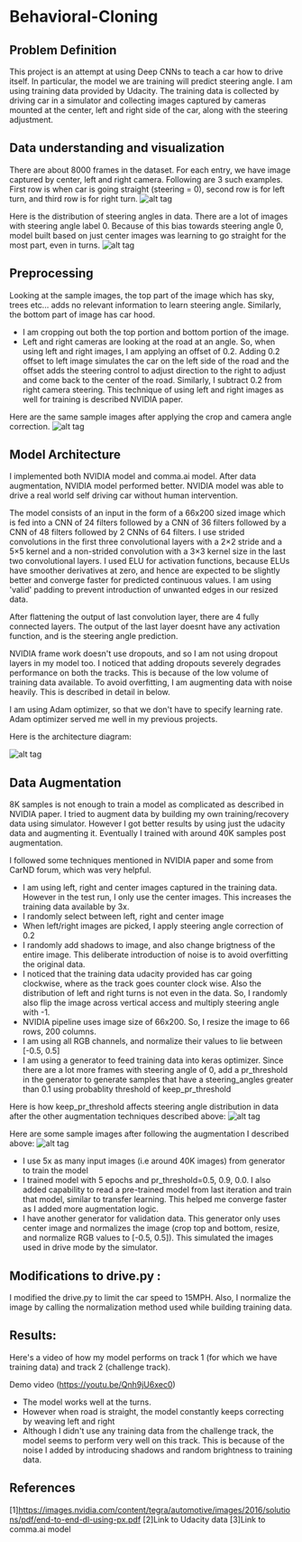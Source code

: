 # Behavioral-Cloning

## Problem Definition
This project is an attempt at using Deep CNNs to teach a car how to drive itself. In particular, the model we are training will predict steering angle. I am using training data provided by Udacity. The training data is collected by driving car in a simulator and collecting images captured by cameras mounted at the center, left and right side of the car, along with the steering adjustment.

## Data understanding and visualization
There are about 8000 frames in the dataset. For each entry, we have image captured by center, left and right camera. Following are 3 such examples. First row is when car is going straight (steering = 0), second row is for left turn, and third row is for right turn.
![alt tag](report_resources/sample_images_original.png)

Here is the distribution of steering angles in data. There are a lot of images with steering angle label 0. Because of this bias towards steering angle 0, model built based on just center images was learning to go straight for the most part, even in turns.
![alt tag](report_resources/steering_angle_distribution.png)

## Preprocessing
Looking at the sample images, the top part of the image which has sky, trees etc... adds no relevant information to learn steering angle. Similarly, the bottom part of image has car hood.
* I am cropping out both the top portion and bottom portion of the image.
* Left and right cameras are looking at the road at an angle. So, when using left and right images, I am applying an offset of 0.2. Adding 0.2 offset to left image simulates the car on the left side of the road and the offset adds the steering control to adjust direction to the right to adjust and come back to the center of the road. Similarly, I subtract 0.2 from right camera steering. This technique of using left and right images as well for training is described NVIDIA paper.

Here are the same sample images after applying the crop and camera angle correction.
![alt tag](report_resources/sample_images_cropped_corrected_angle.png)

## Model Architecture
I implemented both NVIDIA model and comma.ai model. After data augmentation, NVIDIA model performed better. NVIDIA model was able to drive a real world self driving car without human intervention.

The model consists of an input in the form of a 66x200 sized image which is fed into a CNN of 24 filters followed by a CNN of 36 filters followed by a CNN of 48 filters followed by 2 CNNs of 64 filters. I use strided convolutions in the first three convolutional layers with a 2×2 stride and a 5×5 kernel and a non-strided convolution with a 3×3 kernel size in the last two convolutional layers. I used ELU for activation functions, because ELUs have smoother derivatives at zero, and hence are expected to be slightly better and converge faster for predicted continuous values. I am using 'valid' padding to prevent introduction of unwanted edges in our resized data.

After flattening the output of last convolution layer, there are 4 fully connected layers. The output of the last layer doesnt have any activation function, and is the steering angle prediction.

NVIDIA frame work doesn't use dropouts, and so I am not using dropout layers in my model too. I noticed that adding dropouts severely degrades performance on both the tracks. This is because of the low volume of training data available. To avoid overfitting, I am augmenting data with noise heavily. This is described in detail in below.

I am using Adam optimizer, so that we don't have to specify learning rate. Adam optimizer served me well in my previous projects.

Here is the architecture diagram:

![alt tag](report_resources/nvidia_arch_diagram.png)

## Data Augmentation
8K samples is not enough to train a model as complicated as described in NVIDIA paper. I tried to augment data by building my own training/recovery data using simulator. However I got better results by using just the udacity data and augmenting it. Eventually I trained with around 40K samples post augmentation.

I followed some techniques mentioned in NVIDIA paper and some from CarND forum, which was very helpful.

* I am using left, right and center images captured in the training data. However in the test run, I only use the center images. This increases the training data available by 3x.
* I randomly select between left, right and center image
* When left/right images are picked, I apply steering angle correction of 0.2
* I randomly add shadows to image, and also change brigtness of the entire image. This deliberate introduction of noise is to avoid overfitting the original data.
* I noticed that the training data udacity provided has car going clockwise, where as the track goes counter clock wise. Also the distribution of left and right turns is not even in the data. So, I randomly also flip the image across vertical access and multiply steering angle with -1.
* NVIDIA pipeline uses image size of 66x200. So, I resize the image to 66 rows, 200 columns.
* I am using all RGB channels, and normalize their values to lie between [-0.5, 0.5]
* I am using a generator to feed training data into keras optimizer. Since there are a lot more frames with steering angle of 0, add a pr_threshold in the generator to generate samples that have a steering_angles greater than 0.1 using probablity threshold of keep_pr_threshold

Here is how keep_pr_threshold affects steering angle distribution in data after the other augmentation techniques described above:
![alt tag](report_resources/keep_pr_threshold_analysis.png)

Here are some sample images after following the augmentation I described above:
![alt tag](report_resources/sample_images_augmentation.png)

* I use 5x as many input images (i.e around 40K images) from generator to train the model
* I trained model with 5 epochs and pr_threshold=0.5, 0.9, 0.0. I also added capability to read a pre-trained model from last iteration and train that model, similar to transfer learning. This helped me converge faster as I added more augmentation logic.
* I have another generator for validation data. This generator only uses center image and normalizes the image (crop top and bottom, resize, and normalize RGB values to [-0.5, 0.5]). This simulated the images used in drive mode by the simulator.

## Modifications to drive.py :
I modified the drive.py to limit the car speed to 15MPH. Also, I normalize the image by calling the normalization method used while building training data.

## Results:
Here's a video of how my model performs on track 1 (for which we have training data) and track 2 (challenge track).

Demo video (https://youtu.be/Qnh9jU6xec0)

* The model works well at the turns.
* However when road is straight, the model constantly keeps correcting by weaving left and right
* Although I didn't use any training data from the challenge track, the model seems to perform very well on this track. This is because of the noise I added by introducing shadows and random brightness to training data.

## References
[1]https://images.nvidia.com/content/tegra/automotive/images/2016/solutions/pdf/end-to-end-dl-using-px.pdf
[2]Link to Udacity data
[3]Link to comma.ai model
